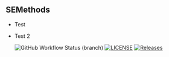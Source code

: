 ## SEMethods
- Test
- Test 2

  ![GitHub Workflow Status (branch)](https://img.shields.io/github/actions/workflow/status/LeoRojboonthueng/sem/main.yml?branch=master)
  [![LICENSE](https://img.shields.io/github/license/LeoRojboonthueng/sem.svg?style=flat-square)](https://github.com/<github-username>/sem/blob/master/LICENSE)
  [![Releases](https://img.shields.io/github/release/LeoRojboonthueng/sem/all.svg?style=flat-square)](https://github.com/LeoRojboonthueng/sem/releases)

